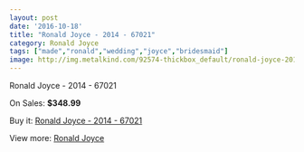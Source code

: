 ```yaml
---
layout: post
date: '2016-10-18'
title: "Ronald Joyce - 2014 - 67021"
category: Ronald Joyce
tags: ["made","ronald","wedding","joyce","bridesmaid"]
image: http://img.metalkind.com/92574-thickbox_default/ronald-joyce-2014-67021.jpg
---
```

Ronald Joyce - 2014 - 67021

On Sales: **$348.99**
<a href="https://www.metalkind.com/en/ronald-joyce/21981-ronald-joyce-2014-67021.html"><amp-img layout="responsive" width="600" height="600" src="//img.metalkind.com/92574-thickbox_default/ronald-joyce-2014-67021.jpg" alt="Ronald Joyce - 2014 - 67021 0" /></a>
<a href="https://www.metalkind.com/en/ronald-joyce/21981-ronald-joyce-2014-67021.html"><amp-img layout="responsive" width="600" height="600" src="//img.metalkind.com/92575-thickbox_default/ronald-joyce-2014-67021.jpg" alt="Ronald Joyce - 2014 - 67021 1" /></a>
<a href="https://www.metalkind.com/en/ronald-joyce/21981-ronald-joyce-2014-67021.html"><amp-img layout="responsive" width="600" height="600" src="//img.metalkind.com/92576-thickbox_default/ronald-joyce-2014-67021.jpg" alt="Ronald Joyce - 2014 - 67021 2" /></a>
<a href="https://www.metalkind.com/en/ronald-joyce/21981-ronald-joyce-2014-67021.html"><amp-img layout="responsive" width="600" height="600" src="//img.metalkind.com/92577-thickbox_default/ronald-joyce-2014-67021.jpg" alt="Ronald Joyce - 2014 - 67021 3" /></a>
<a href="https://www.metalkind.com/en/ronald-joyce/21981-ronald-joyce-2014-67021.html"><amp-img layout="responsive" width="600" height="600" src="//img.metalkind.com/92578-thickbox_default/ronald-joyce-2014-67021.jpg" alt="Ronald Joyce - 2014 - 67021 4" /></a>

Buy it: [Ronald Joyce - 2014 - 67021](https://www.metalkind.com/en/ronald-joyce/21981-ronald-joyce-2014-67021.html "Ronald Joyce - 2014 - 67021")

View more: [Ronald Joyce](https://www.metalkind.com/en/110-ronald-joyce "Ronald Joyce")